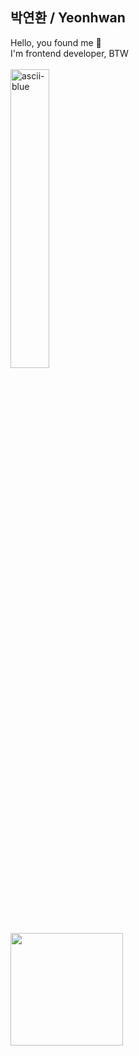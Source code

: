 
## 박연환 / Yeonhwan
Hello, you found me 🐒\
I'm frontend developer, BTW\
<br/>
<img alt="ascii-blue" style="width:35%; height:35%; margin:auto;" src="https://github.com/user-attachments/assets/87354317-8a52-43ed-9b69-eae4ce221b99"/>\
<br/>
<a href="https://github.com/imysh578"><img align="center" style="height:180px" src="https://github-readme-stats.vercel.app/api/top-langs/?username=yeonhwan&layout=compact&theme=nord&hide_border=true" /></a> 
